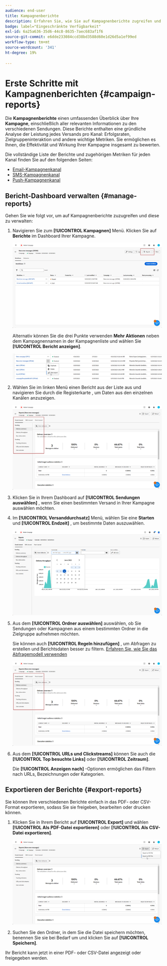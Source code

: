 ```yaml
---
audience: end-user
title: Kampagnenberichte
description: Erfahren Sie, wie Sie auf Kampagnenberichte zugreifen und diese verwenden können
badge: label="Eingeschränkte Verfügbarkeit"
exl-id: 6a25a636-35d6-44c8-8635-7aec683af1f6
source-git-commit: e6dde233084ccd38bd3588d60e1d26d5a1ef99ed
workflow-type: tm+mt
source-wordcount: '341'
ht-degree: 19%

---
```


# Erste Schritte mit Kampagnenberichten {#campaign-reports}

<!-- CAN BE REMOVED___
>[!CONTEXTUALHELP]
>id="acw_campaign_reporting_sending"
>title="Reporting Sending"
>abstract="The Sending tab within your report provides in-depth insights into your visitors' interactions with your deliveries and any potential errors they may have encountered."

>[!CONTEXTUALHELP]
>id="acw_campaign_reporting_tracking"
>title="Reporting tracking"
>abstract="The Tracking tab within your report offers valuable data, including recipient behavior per link, breakdown of opens and clicks, as well as detailed information about the most frequently clicked URLs during a delivery."
-->

Die **Kampagnenberichte** einen umfassenden Überblick über Ihre **Kampagne**, einschließlich aller relevanten Informationen zu den verschiedenen Sendungen. Diese Berichte enthalten eine gründliche Analyse der Leistung jedes Versands pro Kanal: Erfolgsraten, Zielgruppeninteraktion und andere wichtige Metriken. Sie ermöglichen es Ihnen, die Effektivität und Wirkung Ihrer Kampagne insgesamt zu bewerten.

Die vollständige Liste der Berichte und zugehörigen Metriken für jeden Kanal finden Sie auf den folgenden Seiten:

* [Email-Kampagnenkanal](campaign-reports-email.md)
* [SMS-Kampagnenkanal](campaign-reports-sms.md)
* [Push-Kampagnenkanal](campaign-reports-push.md)

## Bericht-Dashboard verwalten {#manage-reports}

Gehen Sie wie folgt vor, um auf Kampagnenberichte zuzugreifen und diese zu verwalten:

1. Navigieren Sie zum **[!UICONTROL Kampagnen]** Menü. Klicken Sie auf **Berichte** im Dashboard Ihrer Kampagne.

   ![](assets/manage_campaign_report_2.png)

   Alternativ können Sie die drei Punkte verwenden **Mehr Aktionen** neben dem Kampagnennamen in der Kampagnenliste und wählen Sie **[!UICONTROL Bericht anzeigen]**.

   ![](assets/manage_campaign_report_1.png)

1. Wählen Sie im linken Menü einen Bericht aus der Liste aus und navigieren Sie durch die Registerkarte , um Daten aus den einzelnen Kanälen anzuzeigen.

   ![](assets/manage_campaign_report_4.png)

1. Klicken Sie in Ihrem Dashboard auf **[!UICONTROL Sendungen auswählen]** , wenn Sie einen bestimmten Versand in Ihrer Kampagne auswählen möchten.

1. Im **[!UICONTROL Versanddurchsatz]** Menü, wählen Sie eine **Starten** und **[!UICONTROL Endzeit]** , um bestimmte Daten auszuwählen.

   ![](assets/manage_campaign_report_3.png)

1. Aus dem **[!UICONTROL Ordner auswählen]** auswählen, ob Sie Sendungen oder Kampagnen aus einem bestimmten Ordner in die Zielgruppe aufnehmen möchten.

   Sie können auch **[!UICONTROL Regeln hinzufügen]** , um Abfragen zu erstellen und Berichtsdaten besser zu filtern. [Erfahren Sie, wie Sie das Abfragemodell verwenden](../query/query-modeler-overview.md)

   ![](assets/manage_campaign_report_4.png)

1. Aus dem **[!UICONTROL URLs und Clickstreams]** können Sie auch die **[!UICONTROL Top besuchte Links]** oder **[!UICONTROL Zeitraum]**.

   Die **[!UICONTROL Anzeigen nach]** -Optionen ermöglichen das Filtern nach URLs, Bezeichnungen oder Kategorien.

## Exportieren der Berichte {#export-reports}

Sie können Ihre verschiedenen Berichte einfach in das PDF- oder CSV-Format exportieren, sodass Sie sie freigeben, bearbeiten oder drucken können.

1. Klicken Sie in Ihrem Bericht auf **[!UICONTROL Export]** und wählen **[!UICONTROL Als PDF-Datei exportieren]** oder **[!UICONTROL Als CSV-Datei exportieren]**.

   ![](assets/export_campaign_report.png)

1. Suchen Sie den Ordner, in dem Sie die Datei speichern möchten, benennen Sie sie bei Bedarf um und klicken Sie auf **[!UICONTROL Speichern]**.

Ihr Bericht kann jetzt in einer PDF- oder CSV-Datei angezeigt oder freigegeben werden.


